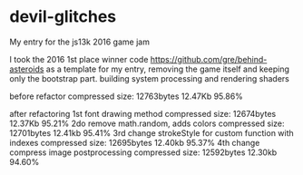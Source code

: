 # devil-glitches
My entry for the js13k 2016 game jam

I took the 2016 1st place winner code https://github.com/gre/behind-asteroids as a template for my entry, removing the game itself and keeping only the bootstrap part.
building system
processing and rendering shaders

before refactor
compressed size: 12763bytes 12.47Kb 95.86%

after refactoring
1st font drawing method
compressed size: 12674bytes 12.37Kb 95.21%
2do remove math.random, adds colors
compressed size: 12701bytes 12.41kb 95.41%
3rd change strokeStyle for custom function with indexes
compressed size: 12695bytes 12.40kb 95.37%
4th change compress image postprocessing
compressed size: 12592bytes 12.30kb 94.60%